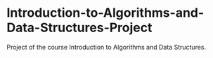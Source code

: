 # Introduction-to-Algorithms-and-Data-Structures-Project
Project of the course Introduction to Algorithms and Data Structures. 

